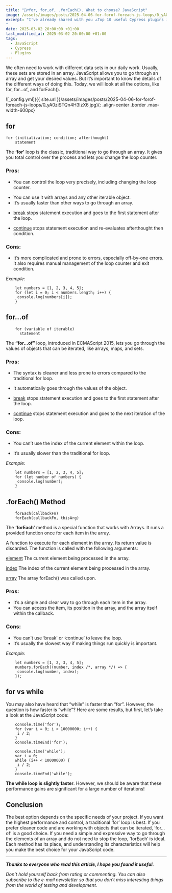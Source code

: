 ```yaml
---
title: "💁‍♂️for, for…of, .forEach(). What to choose? JavaScript"
image: /assets/images/posts/2025-04-06-for-forof-foreach-js-loops/0_yA0ziSTQn4H3IzX6.jpg
excerpt: "I've already shared with you 🔝Top 10 useful Cypress plugins in 2024! but not all plugins are included in the article that I use. I want to add 5 more plugins that will be relevant in 2025 and that I use myself....
"
date: 2025-03-02 20:00:00 +01:00
last_modified_at: 2025-03-02 20:00:00 +01:00
tags:
  - JavaScript
  - Cypress
  - Plugins
---
```



We often need to work with different data sets in our daily work. Usually, these sets are stored in an array. JavaScript allows you to go through an array and get your desired values. But it’s important to know the details of the different ways of doing this. Today, we will look at all the options, like for, for…of, and forEach().

![_config.yml]({{ site.url }}/assets/images/posts/2025-04-06-for-forof-foreach-js-loops/0_yA0ziSTQn4H3IzX6.jpg){: .align-center .border .max-width-600px}

## for

```
for (initialization; condition; afterthought)
    statement
```

The **‘for’** loop is the classic, traditional way to go through an array. It gives you total control over the process and lets you change the loop counter.

### Pros:

* You can control the loop very precisely, including changing the loop counter.
- You can use it with arrays and any other iterable object.
- It’s usually faster than other ways to go through an array.

* [break](https://developer.mozilla.org/en-US/docs/Web/JavaScript/Reference/Statements/break) stops statement execution and goes to the first statement after the loop.

* [continue](https://developer.mozilla.org/en-US/docs/Web/JavaScript/Reference/Statements/continue) stops statement execution and re-evaluates afterthought then condition.

### Cons:

* It’s more complicated and prone to errors, especially off-by-one errors.
It also requires manual management of the loop counter and exit condition.

*Example:*
```
    let numbers = [1, 2, 3, 4, 5];
    for (let i = 0; i < numbers.length; i++) {
     console.log(numbers[i]);
    }
```
## for...of
```
    for (variable of iterable)
      statement
```
The **“for…of”** loop, introduced in ECMAScript 2015, lets you go through the values of objects that can be iterated, like arrays, maps, and sets.

### Pros:

* The syntax is cleaner and less prone to errors compared to the traditional for loop.
- It automatically goes through the values of the object.

* [break](https://developer.mozilla.org/en-US/docs/Web/JavaScript/Reference/Statements/break) stops statement execution and goes to the first statement after the loop.

* [continue](https://developer.mozilla.org/en-US/docs/Web/JavaScript/Reference/Statements/continue) stops statement execution and goes to the next iteration of the loop.

### Cons:

* You can’t use the index of the current element within the loop.

* It’s usually slower than the traditional for loop.

*Example:*
```
    let numbers = [1, 2, 3, 4, 5];
    for (let number of numbers) {
     console.log(number);
    }
```
## .forEach() Method
```
    forEach(callbackFn)
    forEach(callbackFn, thisArg)
```
The **‘forEach’** method is a special function that works with Arrays. It runs a provided function once for each item in the array.

A function to execute for each element in the array. Its return value is discarded. The function is called with the following arguments:

[element](https://developer.mozilla.org/en-US/docs/Web/JavaScript/Reference/Global_Objects/Array/forEach#element) The current element being processed in the array.

[index](https://developer.mozilla.org/en-US/docs/Web/JavaScript/Reference/Global_Objects/Array/forEach#index) The index of the current element being processed in the array.

[array](https://developer.mozilla.org/en-US/docs/Web/JavaScript/Reference/Global_Objects/Array/forEach#array) The array forEach() was called upon.

### Pros:

- It’s a simple and clear way to go through each item in the array.
- You can access the item, its position in the array, and the array itself within the callback.

### Cons:

- You can’t use ‘break’ or ‘continue’ to leave the loop.
- It’s usually the slowest way if making things run quickly is important.

*Example:*
```
    let numbers = [1, 2, 3, 4, 5];
    numbers.forEach((number, index /*, array */) => {
     console.log(number, index);
    });
```
## for vs while

You may also have heard that “while” is faster than “for”. However, the question is how faster is “while”? Here are some results, but first, let’s take a look at the JavaScript code:
```
    console.time('for');
    for (var i = 0; i < 10000000; i++) {
     i / 2;
    }
    console.timeEnd('for');

    console.time('while');
    var i = 0;
    while (i++ < 10000000) {
     i / 2;
    }
    console.timeEnd('while');
```
**The while loop is slightly faster**. However, we should be aware that these performance gains are significant for a large number of iterations!

## Conclusion
The best option depends on the specific needs of your project. If you want the highest performance and control, a traditional ‘for’ loop is best. If you prefer cleaner code and are working with objects that can be iterated, ‘for…of’ is a good choice. If you need a simple and expressive way to go through the elements of an array and do not need to stop the loop, ‘forEach’ is ideal. Each method has its place, and understanding its characteristics will help you make the best choice for your JavaScript code.

<hr>

**_Thanks to everyone who read this article, I hope you found it useful._**

_Don’t hold yourself back from rating or commenting. You can also subscribe to the e-mail newsletter so that you don’t miss interesting things from the world of testing and development._
